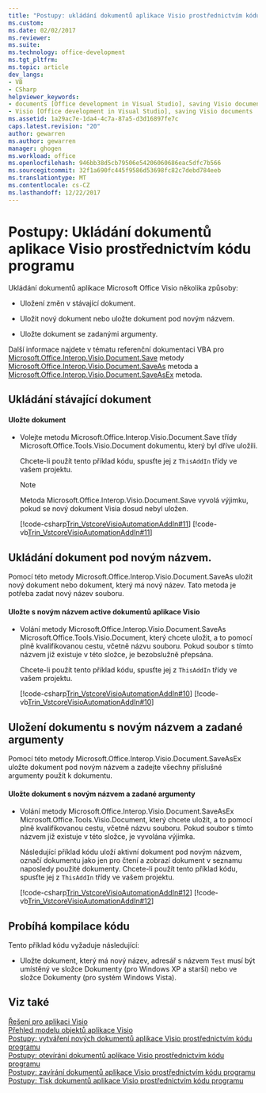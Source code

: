 ```yaml
---
title: "Postupy: ukládání dokumentů aplikace Visio prostřednictvím kódu programu | Microsoft Docs"
ms.custom: 
ms.date: 02/02/2017
ms.reviewer: 
ms.suite: 
ms.technology: office-development
ms.tgt_pltfrm: 
ms.topic: article
dev_langs:
- VB
- CSharp
helpviewer_keywords:
- documents [Office development in Visual Studio], saving Visio documents
- Visio [Office development in Visual Studio], saving Visio documents
ms.assetid: 1a29ac7e-1da4-4c7a-87a5-d3d16897fe7c
caps.latest.revision: "20"
author: gewarren
ms.author: gewarren
manager: ghogen
ms.workload: office
ms.openlocfilehash: 946bb38d5cb79506e54206060686eac5dfc7b566
ms.sourcegitcommit: 32f1a690fc445f9586d53698fc82c7debd784eeb
ms.translationtype: MT
ms.contentlocale: cs-CZ
ms.lasthandoff: 12/22/2017
---
```

# <a name="how-to-programmatically-save-visio-documents"></a>Postupy: Ukládání dokumentů aplikace Visio prostřednictvím kódu programu
  Ukládání dokumentů aplikace Microsoft Office Visio několika způsoby:  
  
-   Uložení změn v stávající dokument.  
  
-   Uložit nový dokument nebo uložte dokument pod novým názvem.  
  
-   Uložte dokument se zadanými argumenty.  
  
 Další informace najdete v tématu referenční dokumentaci VBA pro [Microsoft.Office.Interop.Visio.Document.Save](https://msdn.microsoft.com/library/office/ff766478.aspx) metody [Microsoft.Office.Interop.Visio.Document.SaveAs](https://msdn.microsoft.com/library/office/ff765824.aspx) metoda a [ Microsoft.Office.Interop.Visio.Document.SaveAsEx](https://msdn.microsoft.com/library/office/ff768149.aspx) metoda.  
  
## <a name="saving-an-existing-document"></a>Ukládání stávající dokument  
  
#### <a name="to-save-a-document"></a>Uložte dokument  
  
-   Volejte metodu Microsoft.Office.Interop.Visio.Document.Save třídy Microsoft.Office.Tools.Visio.Document dokumentu, který byl dříve uložili.  
  
     Chcete-li použít tento příklad kódu, spusťte jej z `ThisAddIn` třídy ve vašem projektu.  
  
    > [!NOTE]  
    >  Metoda Microsoft.Office.Interop.Visio.Document.Save vyvolá výjimku, pokud se nový dokument Visia dosud nebyl uložen.  
  
     [!code-csharp[Trin_VstcoreVisioAutomationAddIn#11](../vsto/codesnippet/CSharp/trin_vstcorevisioautomationaddin/ThisAddIn.cs#11)]
     [!code-vb[Trin_VstcoreVisioAutomationAddIn#11](../vsto/codesnippet/VisualBasic/trin_vstcorevisioautomationaddin/ThisAddIn.vb#11)]  
  
## <a name="saving-a-document-with-a-new-name"></a>Ukládání dokument pod novým názvem.  
 Pomocí této metody Microsoft.Office.Interop.Visio.Document.SaveAs uložit nový dokument nebo dokument, který má nový název. Tato metoda je potřeba zadat nový název souboru.  
  
#### <a name="to-save-the-active-visio-document-with-a-new-name"></a>Uložte s novým názvem active dokumentů aplikace Visio  
  
-   Volání metody Microsoft.Office.Interop.Visio.Document.SaveAs Microsoft.Office.Tools.Visio.Document, který chcete uložit, a to pomocí plně kvalifikovanou cestu, včetně názvu souboru. Pokud soubor s tímto názvem již existuje v této složce, je bezobslužně přepsána.  
  
     Chcete-li použít tento příklad kódu, spusťte jej z `ThisAddIn` třídy ve vašem projektu.  
  
     [!code-csharp[Trin_VstcoreVisioAutomationAddIn#10](../vsto/codesnippet/CSharp/trin_vstcorevisioautomationaddin/ThisAddIn.cs#10)]
     [!code-vb[Trin_VstcoreVisioAutomationAddIn#10](../vsto/codesnippet/VisualBasic/trin_vstcorevisioautomationaddin/ThisAddIn.vb#10)]  
  
## <a name="saving-a-document-with-a-new-name-and-specified-arguments"></a>Uložení dokumentu s novým názvem a zadané argumenty  
 Pomocí této metody Microsoft.Office.Interop.Visio.Document.SaveAsEx uložte dokument pod novým názvem a zadejte všechny příslušné argumenty použít k dokumentu.  
  
#### <a name="to-save-document-with-a-new-name-and-specified-arguments"></a>Uložte dokument s novým názvem a zadané argumenty  
  
-   Volání metody Microsoft.Office.Interop.Visio.Document.SaveAsEx Microsoft.Office.Tools.Visio.Document, který chcete uložit, a to pomocí plně kvalifikovanou cestu, včetně názvu souboru. Pokud soubor s tímto názvem již existuje v této složce, je vyvolána výjimka.  
  
     Následující příklad kódu uloží aktivní dokument pod novým názvem, označí dokumentu jako jen pro čtení a zobrazí dokument v seznamu naposledy použité dokumenty. Chcete-li použít tento příklad kódu, spusťte jej z `ThisAddIn` třídy ve vašem projektu.  
  
     [!code-csharp[Trin_VstcoreVisioAutomationAddIn#12](../vsto/codesnippet/CSharp/trin_vstcorevisioautomationaddin/ThisAddIn.cs#12)]
     [!code-vb[Trin_VstcoreVisioAutomationAddIn#12](../vsto/codesnippet/VisualBasic/trin_vstcorevisioautomationaddin/ThisAddIn.vb#12)]  
  
## <a name="compiling-the-code"></a>Probíhá kompilace kódu  
 Tento příklad kódu vyžaduje následující:  
  
-   Uložte dokument, který má nový název, adresář s názvem `Test` musí být umístěný ve složce Dokumenty (pro Windows XP a starší) nebo ve složce Dokumenty (pro systém Windows Vista).  
  
## <a name="see-also"></a>Viz také  
 [Řešení pro aplikaci Visio](../vsto/visio-solutions.md)   
 [Přehled modelu objektů aplikace Visio](../vsto/visio-object-model-overview.md)   
 [Postupy: vytváření nových dokumentů aplikace Visio prostřednictvím kódu programu](../vsto/how-to-programmatically-create-new-visio-documents.md)   
 [Postupy: otevírání dokumentů aplikace Visio prostřednictvím kódu programu](../vsto/how-to-programmatically-open-visio-documents.md)   
 [Postupy: zavírání dokumentů aplikace Visio prostřednictvím kódu programu](../vsto/how-to-programmatically-close-visio-documents.md)   
 [Postupy: Tisk dokumentů aplikace Visio prostřednictvím kódu programu](../vsto/how-to-programmatically-print-visio-documents.md)  
  
  